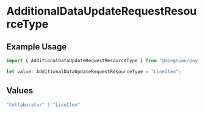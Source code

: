 # AdditionalDataUpdateRequestResourceType

## Example Usage

```typescript
import { AdditionalDataUpdateRequestResourceType } from "@wingspan/payments/sdk/models/shared";

let value: AdditionalDataUpdateRequestResourceType = "LineItem";
```

## Values

```typescript
"Collaborator" | "LineItem"
```